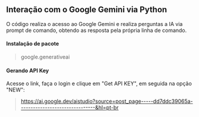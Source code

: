 ## Interação com o Google Gemini via Python

O código realiza o acesso ao Google Gemini e realiza perguntas a IA via prompt de comando, obtendo as resposta pela própria linha de comando.

#### Instalação de pacote
> google.generativeai

#### Gerando API Key 
Acesse o link, faça o login e clique em "Get API KEY", em seguida na opção "NEW":

> https://ai.google.dev/aistudio?source=post_page-----dd7ddc39065a--------------------------------&hl=pt-br
